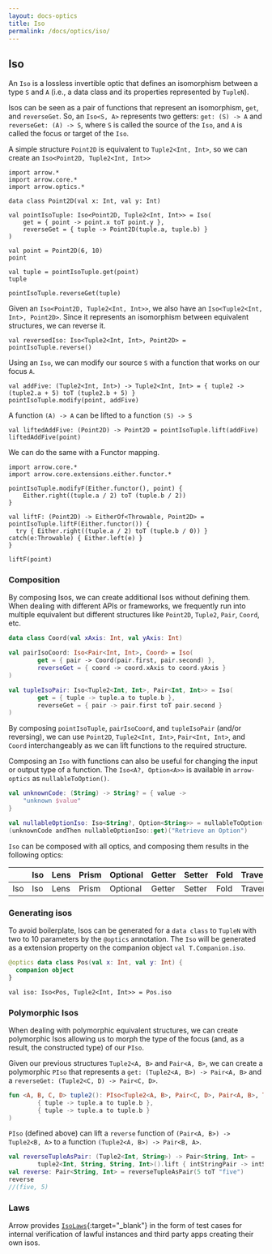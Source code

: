 ```yaml
---
layout: docs-optics
title: Iso
permalink: /docs/optics/iso/
---
```


## Iso


An `Iso` is a lossless invertible optic that defines an isomorphism between a type `S` and `A` (i.e., a data class and its properties represented by `TupleN`).

Isos can be seen as a pair of functions that represent an isomorphism, `get`, and `reverseGet`. So, an `Iso<S, A>` represents two getters: `get: (S) -> A` and `reverseGet: (A) -> S`, where `S` is called the source of the `Iso`, and `A` is called the focus or target of the `Iso`.

A simple structure `Point2D` is equivalent to `Tuple2<Int, Int>`, so we can create an `Iso<Point2D, Tuple2<Int, Int>>`

```kotlin:ank
import arrow.*
import arrow.core.*
import arrow.optics.*

data class Point2D(val x: Int, val y: Int)

val pointIsoTuple: Iso<Point2D, Tuple2<Int, Int>> = Iso(
    get = { point -> point.x toT point.y },
    reverseGet = { tuple -> Point2D(tuple.a, tuple.b) }
)

val point = Point2D(6, 10)
point
```
```kotlin:ank
val tuple = pointIsoTuple.get(point)
tuple
```
```kotlin:ank
pointIsoTuple.reverseGet(tuple)
```

Given an `Iso<Point2D, Tuple2<Int, Int>>`, we also have an `Iso<Tuple2<Int, Int>, Point2D>`. Since it represents an isomorphism between equivalent structures, we can reverse it.

```kotlin:ank:silent
val reversedIso: Iso<Tuple2<Int, Int>, Point2D> = pointIsoTuple.reverse()
```

Using an `Iso`, we can modify our source `S` with a function that works on our focus `A`.

```kotlin:ank
val addFive: (Tuple2<Int, Int>) -> Tuple2<Int, Int> = { tuple2 -> (tuple2.a + 5) toT (tuple2.b + 5) }
pointIsoTuple.modify(point, addFive)
```

A function `(A) -> A` can be lifted to a function `(S) -> S`

```kotlin:ank
val liftedAddFive: (Point2D) -> Point2D = pointIsoTuple.lift(addFive)
liftedAddFive(point)
```

We can do the same with a Functor mapping.

```kotlin:ank
import arrow.core.*
import arrow.core.extensions.either.functor.*

pointIsoTuple.modifyF(Either.functor(), point) {
    Either.right((tuple.a / 2) toT (tuple.b / 2))
}
```

```kotlin:ank
val liftF: (Point2D) -> EitherOf<Throwable, Point2D> = pointIsoTuple.liftF(Either.functor()) {
  try { Either.right((tuple.a / 2) toT (tuple.b / 0)) } catch(e:Throwable) { Either.left(e) }
}

liftF(point)
```

### Composition

By composing Isos, we can create additional Isos without defining them. When dealing with different APIs or frameworks, we frequently run into multiple equivalent but different structures like `Point2D`, `Tuple2`, `Pair`, `Coord`, etc.

```kotlin
data class Coord(val xAxis: Int, val yAxis: Int)

val pairIsoCoord: Iso<Pair<Int, Int>, Coord> = Iso(
        get = { pair -> Coord(pair.first, pair.second) },
        reverseGet = { coord -> coord.xAxis to coord.yAxis }
)

val tupleIsoPair: Iso<Tuple2<Int, Int>, Pair<Int, Int>> = Iso(
        get = { tuple -> tuple.a to tuple.b },
        reverseGet = { pair -> pair.first toT pair.second }
)
```

By composing `pointIsoTuple`, `pairIsoCoord`, and `tupleIsoPair` (and/or reversing), we can use `Point2D`, `Tuple2<Int, Int>`, `Pair<Int, Int>`, and `Coord` interchangeably as we can lift functions to the required structure.

Composing an `Iso` with functions can also be useful for changing the input or output type of a function. The `Iso<A?, Option<A>>` is available in `arrow-optics` as `nullableToOption()`.

```kotlin
val unknownCode: (String) -> String? = { value ->
    "unknown $value"
}

val nullableOptionIso: Iso<String?, Option<String>> = nullableToOption()
(unknownCode andThen nullableOptionIso::get)("Retrieve an Option")
```

`Iso` can be composed with all optics, and composing them results in the following optics:

|   | Iso | Lens | Prism |Optional | Getter | Setter | Fold | Traversal |
| --- | --- | --- | --- |--- | --- | --- | --- | --- |
| Iso | Iso | Lens | Prism | Optional | Getter | Setter | Fold | Traversal |

### Generating isos

To avoid boilerplate, Isos can be generated for a `data class` to `TupleN` with two to 10 parameters by the `@optics` annotation.
The `Iso` will be generated as a extension property on the companion object `val T.Companion.iso`.

```kotlin
@optics data class Pos(val x: Int, val y: Int) {
  companion object
}
```
```kotlin:ank:silent
val iso: Iso<Pos, Tuple2<Int, Int>> = Pos.iso
```

### Polymorphic Isos
When dealing with polymorphic equivalent structures, we can create polymorphic Isos allowing us to morph the type of the focus (and, as a result, the constructed type) of our `PIso`.

Given our previous structures `Tuple2<A, B>` and `Pair<A, B>`, we can create a polymorphic `PIso` that represents a `get: (Tuple2<A, B>) -> Pair<A, B>` and a `reverseGet: (Tuple2<C, D) -> Pair<C, D>`.

```kotlin
fun <A, B, C, D> tuple2(): PIso<Tuple2<A, B>, Pair<C, D>, Pair<A, B>, Tuple2<C, D>> = PIso(
        { tuple -> tuple.a to tuple.b },
        { tuple -> tuple.a to tuple.b }
)
```

`PIso` (defined above) can lift a `reverse` function of `(Pair<A, B>) -> Tuple2<B, A>` to a function `(Tuple2<A, B>) -> Pair<B, A>`.

```kotlin
val reverseTupleAsPair: (Tuple2<Int, String>) -> Pair<String, Int> =
        tuple2<Int, String, String, Int>().lift { intStringPair -> intStringPair.second toT intStringPair.first }
val reverse: Pair<String, Int> = reverseTupleAsPair(5 toT "five")
reverse
//(five, 5)
```

### Laws

Arrow provides [`IsoLaws`][iso_laws_source]{:target="_blank"} in the form of test cases for internal verification of lawful instances and third party apps creating their own isos.

[iso_laws_source]: https://github.com/arrow-kt/arrow/blob/master/modules/core/arrow-test/src/main/kotlin/arrow/test/laws/IsoLaws.kt
